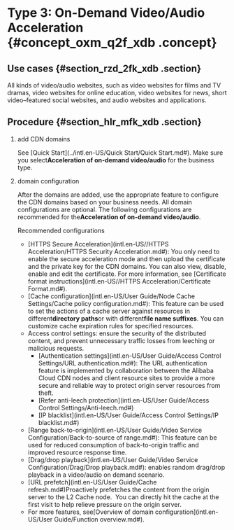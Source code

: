 # Type 3: On-Demand Video/Audio Acceleration {#concept_oxm_q2f_xdb .concept}

## Use cases {#section_rzd_2fk_xdb .section}

All kinds of video/audio websites, such as video websites for films and TV dramas, video websites for online education, video websites for news, short video–featured social websites, and audio websites and applications.

## Procedure {#section_hlr_mfk_xdb .section}

1.  add CDN domains

    See [Quick Start](../intl.en-US/Quick Start/Quick Start.md#). Make sure you select**Acceleration of on-demand video/audio** for the business type.

2.  domain configuration

    After the domains are added, use the appropriate feature to configure the CDN domains based on your business needs. All domain configurations are optional. The following configurations are recommended for the**Acceleration of on-demand video/audio**.

    Recommended configurations

    -   [HTTPS Secure Acceleration](intl.en-US//HTTPS Acceleration/HTTPS Security Acceleration.md#): You only need to enable the secure acceleration mode and then upload the certificate and the private key for the CDN domains. You can also view, disable, enable and edit the certificate. For more information, see [Certificate format instructions](intl.en-US//HTTPS Acceleration/Certificate Format.md#).
    -   [Cache configuration](intl.en-US/User Guide/Node Cache Settings/Cache policy configuration.md#): This feature can be used to set the actions of a cache server against resources in different**directory paths**or with different**file name suffixes**. You can customize cache expiration rules for specified resources. 
    -   Access control settings: ensure the security of the distributed content, and prevent unnecessary traffic losses from leeching or malicious requests.
        -   [Authentication settings](intl.en-US/User Guide/Access Control Settings/URL authentication.md#): The URL authentication feature is implemented by collaboration between the Alibaba Cloud CDN nodes and client resource sites to provide a more secure and reliable way to protect origin server resources from theft.
        -   [Refer anti-leech protection](intl.en-US/User Guide/Access Control Settings/Anti-leech.md#)
        -   [IP blacklist](intl.en-US/User Guide/Access Control Settings/IP blacklist.md#)
    -   [Range back-to-origin](intl.en-US/User Guide/Video Service Configuration/Back-to-source of range.md#): This feature can be used for reduced consumption of back-to-origin traffic and improved resource response time.
    -   [Drag/drop playback](intl.en-US/User Guide/Video Service Configuration/Drag/Drop playback.md#): enables random drag/drop playback in a video/audio on demand scenario.
    -   [URL prefetch](intl.en-US/User Guide/Cache refresh.md#)Proactively prefetches the content from the origin server to the L2 Cache node.  You can directly hit the cache at the first visit to help relieve pressure on the origin server.
    -   For more features, see[Overview of domain configuration](intl.en-US/User Guide/Function overview.md#).

